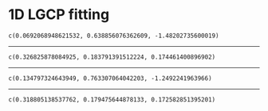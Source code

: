 # 1D LGCP fitting

    c(0.0692068948621532, 0.638856076362609, -1.48202735600019)

---

    c(0.326825878084925, 0.183791391512224, 0.174461400896902)

---

    c(0.134797324643949, 0.763307064042203, -1.2492241963966)

---

    c(0.318805138537762, 0.179475644878133, 0.172582851395201)

